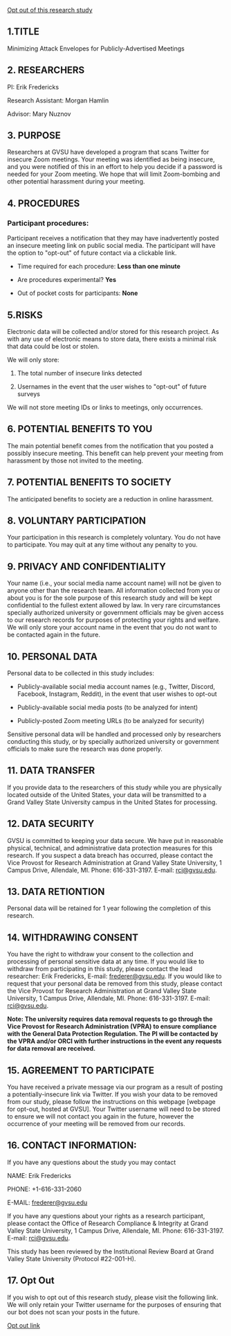 [Opt out of this research study](#17-Opt-Out)

## 1.TITLE

Minimizing Attack Envelopes for Publicly-Advertised Meetings

## 2. RESEARCHERS

PI: Erik Fredericks

Research Assistant: Morgan Hamlin

Advisor: Mary Nuznov

## 3. PURPOSE

Researchers at GVSU have developed a program that scans Twitter for insecure Zoom meetings.  Your meeting was identified as being insecure, and you were notified of this in an effort to help you decide if a password is needed for your Zoom meeting.  We hope that will limit Zoom-bombing and other potential harassment during your meeting.

## 4. PROCEDURES

### Participant procedures:		

Participant receives a notification that they may have inadvertently posted an insecure meeting link on public social media.  The participant will have the option to "opt-out" of future contact via a clickable link.

* Time required for each procedure: **Less than one minute**

*	Are procedures experimental? **Yes**

* Out of pocket costs for participants: **None**

## 5.RISKS 

Electronic data will be collected and/or stored for this research project. As with any use of electronic means to store data, there exists a minimal risk that data could be lost or stolen.

We will only store:

1. The total number of insecure links detected

2. Usernames in the event that the user wishes to "opt-out" of future surveys

We will not store meeting IDs or links to meetings, only occurrences.

## 6. POTENTIAL BENEFITS TO YOU 

The main potential benefit comes from the notification that you posted a possibly insecure meeting.  This benefit can help prevent your meeting from harassment by those not invited to the meeting.

## 7. POTENTIAL BENEFITS TO SOCIETY

The anticipated benefits to society are a reduction in online harassment.

## 8. VOLUNTARY PARTICIPATION 
  
Your participation in this research is completely voluntary. You do not have to participate. You may quit at any time without any penalty to you. 

## 9. PRIVACY AND CONFIDENTIALITY
  
Your name (i.e., your social media name account name) will not be given to anyone other than the research team.  All information collected from you or about you is for the sole purpose of this research study and will be kept confidential to the fullest extent allowed by law. In very rare circumstances specially authorized university or government officials may be given access to our research records for purposes of protecting your rights and welfare.  We will only store your account name in the event that you do not want to be contacted again in the future.

## 10. PERSONAL DATA

Personal data to be collected in this study includes:

* Publicly-available social media account names (e.g., Twitter, Discord, Facebook, Instagram, Reddit), in the event that user wishes to opt-out

* Publicly-available social media posts (to be analyzed for intent)

* Publicly-posted Zoom meeting URLs (to be analyzed for security)

Sensitive personal data will be handled and processed only by researchers conducting this study, or by specially authorized university or government officials to make sure the research was done properly.

## 11. DATA TRANSFER

If you provide data to the researchers of this study while you are physically located outside of the United States, your data will be transmitted to a Grand Valley State University campus in the United States for processing.

## 12. DATA SECURITY

GVSU is committed to keeping your data secure. We have put in reasonable physical, technical, and administrative data protection measures for this research. If you suspect a data breach has occurred, please contact the Vice Provost for Research Administration at Grand Valley State University, 1 Campus Drive, Allendale, MI. Phone: 616-331-3197. E-mail: rci@gvsu.edu.

## 13. DATA RETIONTION

Personal data will be retained for 1 year following the completion of this research.

## 14. WITHDRAWING CONSENT 

You have the right to withdraw your consent to the collection and processing of personal sensitive data at any time. If you would like to withdraw from participating in this study, please contact the lead researcher: Erik Fredericks, E-mail: frederer@gvsu.edu. If you would like to request that your personal data be removed from this study, please contact the Vice Provost for Research Administration at Grand Valley State University, 1 Campus Drive, Allendale, MI. Phone: 616-331-3197. E-mail: [rci@gvsu.edu](rci@gvsu.edu).

**Note: The university requires data removal requests to go through the Vice Provost for Research Administration (VPRA) to ensure compliance with the General Data Protection Regulation. The PI will be contacted by the VPRA and/or ORCI with further instructions in the event any requests for data removal are received.**

## 15. AGREEMENT TO PARTICIPATE

You have received a private message via our program as a result of posting a potentially-insecure link via Twitter.  If you wish your data to be removed from our study, please follow the instructions on this webpage [webpage for opt-out, hosted at GVSU].  Your Twitter username will need to be stored to ensure we will not contact you again in the future, however the occurrence of your meeting will be removed from our records.

## 16. CONTACT INFORMATION: 

If you have any questions about the study you may contact

NAME: Erik Fredericks

PHONE: +1-616-331-2060

E-MAIL: frederer@gvsu.edu 	

If you have any questions about your rights as a research participant, please contact the Office of Research Compliance & Integrity at Grand Valley State University, 1 Campus Drive, Allendale, MI. Phone: 616-331-3197. E-mail: [rci@gvsu.edu](rci@gvsu.edu).

This study has been reviewed by the Institutional Review Board at Grand Valley State University (Protocol #22-001-H).

## 17. Opt Out

If you wish to opt out of this research study, please visit the following link.  We will only retain your Twitter username for the purposes of ensuring that our bot does not scan your posts in the future.

[Opt out link](https://forms.office.com/Pages/ResponsePage.aspx?id=6c-lt57zhkKHenpCYBFGVMq-hnnReA5Epq414b_ME61UOExXSUJNTUtXR1VNRzFWSjJPV0IwSlE0Ui4u)
